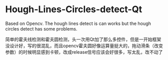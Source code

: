 # Hough-Lines-Circles-detect-Qt

Based on Opencv.
The hough lines detect is can works but the hough circles detect has some problems.

简单的霍夫线检测和霍夫圆检测，头一次用Qt加了那么多控件，但是一开始框架没设计好，写的很混乱，而且opencv霍夫圆好像运算量挺大的，拖动滑条（改变参数）的时候明显感到卡顿，改成release信号应该会好很多，写太乱，改不动了
